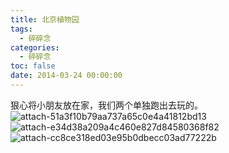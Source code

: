 ```yaml
---
title: 北京植物园
tags:
  - 碎碎念
categories:
  - 碎碎念
toc: false
date: 2014-03-24 00:00:00
---
```


狠心将小朋友放在家，我们两个单独跑出去玩的。
![attach-51a3f10b79aa737a65c0e4a41812bd13](http://file.mspring.org/attach-51a3f10b79aa737a65c0e4a41812bd13)
![attach-e34d38a209a4c460e827d84580368f82](http://file.mspring.org/attach-e34d38a209a4c460e827d84580368f82)
![attach-cc8ce318ed03e95b0dbecc03ad77222b](http://file.mspring.org/attach-cc8ce318ed03e95b0dbecc03ad77222b)